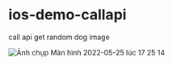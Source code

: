# ios-demo-callapi

call api get random dog image

![Ảnh chụp Màn hình 2022-05-25 lúc 17 25 14](https://user-images.githubusercontent.com/33534455/170241352-8aead9ae-1024-494e-9204-46e0d0f684ab.png)
